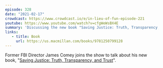 ```yaml
---
episode: 328
date: "2021-02-17"
crowdcast: https://www.crowdcast.io/e/in-lieu-of-fun-episode-221
youtube: https://www.youtube.com/watch?v=cfgWeWsBX4E
summary: 'Discussing the new book "Saving Justice: Truth, Transparency, and Trust"'
links:
   - title: Book
     url: https://us.macmillan.com/books/9781250799128
---
```

Former FBI Director James Comey joins the show to talk about his new book,
"[Saving Justice: Truth, Transparency, and Trust][book]".

[book]: https://us.macmillan.com/books/9781250799128
